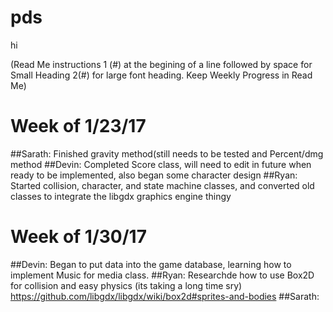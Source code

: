 # pds
hi 

(Read Me instructions 1 (#) at the begining of a line followed by space for Small Heading 2(#) for large font heading. Keep Weekly Progress in Read Me)

# Week of 1/23/17
##Sarath: Finished gravity method(still needs to be tested and Percent/dmg method
##Devin: Completed Score class, will need to edit in future when ready to be implemented, also began some character design
##Ryan: Started collision, character, and state machine classes, and converted old classes to integrate the libgdx graphics engine thingy 
# Week of 1/30/17
##Devin: Began to put data into the game database, learning how to implement Music for media class.
##Ryan: Researchde how to use Box2D for collision and easy physics (its taking a long time sry) https://github.com/libgdx/libgdx/wiki/box2d#sprites-and-bodies
##Sarath:
